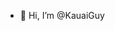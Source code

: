 - 👋 Hi, I’m @KauaiGuy
<!---
KauaiGuy/KauaiGuy is a ✨ special ✨ repository because its `README.md` (this file) appears on your GitHub profile.
You can click the Preview link to take a look at your changes.
--->
